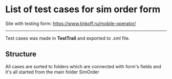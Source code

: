 # List of test cases for sim order form

Site with testing form: <https://www.tinkoff.ru/mobile-operator/>
***
Test cases was made in **TestTrail** and exported to .xml file.

<h2>Structure</h2>
All cases are sorted to folders which are connected with form's fields and it's all started from the main folder SimOrder
